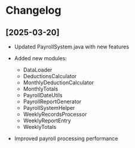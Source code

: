 # Changelog

## [2025-03-20] 

- Updated PayrollSystem.java with new features 

- Added new modules: 
   - DataLoader
   - DeductionsCalculator
   - MonthlyDeductionCalculator
   - MonthlyTotals
   - PayrollDateUtils
   - PayrollReportGenerator
   - PayrollSystemHelper
   - WeeklyRecordsProcessor
   - WeeklyReportEntry
   - WeeklyTotals

- Improved payroll processing performance
